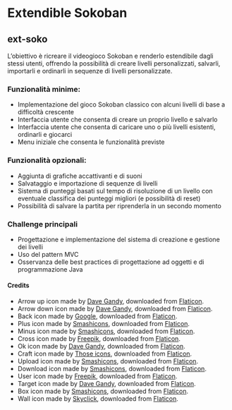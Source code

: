 Extendible Sokoban
==================
ext-soko
--------
L’obiettivo è ricreare il videogioco Sokoban e renderlo estendibile dagli stessi utenti, offrendo la possibilità di creare livelli personalizzati, salvarli, importarli e ordinarli in sequenze di livelli personalizzate.

### Funzionalità minime:
* Implementazione del gioco Sokoban classico con alcuni livelli di base a difficoltà crescente
* Interfaccia utente che consenta di creare un proprio livello e salvarlo
* Interfaccia utente che consenta di caricare uno o più livelli esistenti, ordinarli e giocarci
* Menu iniziale che consenta le funzionalità previste

### Funzionalità opzionali:
* Aggiunta di grafiche accattivanti e di suoni
* Salvataggio e importazione di sequenze di livelli
* Sistema di punteggi basati sul tempo di risoluzione di un livello con eventuale classifica dei punteggi migliori (e possibilità di reset)
* Possibilità di salvare la partita per riprenderla in un secondo momento

### Challenge principali
* Progettazione e implementazione del sistema di creazione e gestione dei livelli
* Uso del pattern MVC
* Osservanza delle best practices di progettazione ad oggetti e di programmazione Java

#### Credits
* Arrow up icon made by [Dave Gandy](https://www.flaticon.com/authors/dave-gandy), downloaded from [Flaticon](https://www.flaticon.com/).
* Arrow down icon made by [Dave Gandy](https://www.flaticon.com/authors/dave-gandy), downloaded from [Flaticon](https://www.flaticon.com/).
* Back icon made by [Google](https://www.flaticon.com/authors/google), downloaded from [Flaticon](https://www.flaticon.com/).
* Plus icon made by [Smashicons](https://www.flaticon.com/authors/smashicons), downloaded from [Flaticon](https://www.flaticon.com/).
* Minus icon made by [Smashicons](https://www.flaticon.com/authors/smashicons), downloaded from [Flaticon](https://www.flaticon.com/).
* Cross icon made by [Freepik](https://www.flaticon.com/authors/freepik), downloaded from [Flaticon](https://www.flaticon.com/).
* Ok icon made by [Dave Gandy](https://www.flaticon.com/authors/dave-gandy), downloaded from [Flaticon](https://www.flaticon.com/).
* Craft icon made by [Those icons](https://www.flaticon.com/authors/those-icons), downloaded from [Flaticon](https://www.flaticon.com/).
* Upload icon made by [Smashicons](https://www.flaticon.com/authors/smashicons), downloaded from [Flaticon](https://www.flaticon.com/).
* Download icon made by [Smashicons](https://www.flaticon.com/authors/smashicons), downloaded from [Flaticon](https://www.flaticon.com/).
* User icon made by [Freepik](https://www.flaticon.com/authors/freepik), downloaded from [Flaticon](https://www.flaticon.com/).
* Target icon made by [Dave Gandy](https://www.flaticon.com/authors/dave-gandy), downloaded from [Flaticon](https://www.flaticon.com/).
* Box icon made by [Smashicons](https://www.flaticon.com/authors/smashicons), downloaded from [Flaticon](https://www.flaticon.com/).
* Wall icon made by [Skyclick](https://www.flaticon.com/authors/skyclick), downloaded from [Flaticon](https://www.flaticon.com/).


